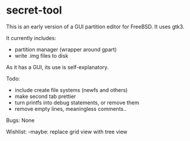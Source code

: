 # secret-tool
This is an early version of a GUI partition editor for FreeBSD.
It uses gtk3.

It currently includes:
- partition manager (wrapper around gpart)
- write .img files to disk

As it has a GUI, its use is self-explanatory.


Todo:
- include create file systems (newfs and others)
- make second tab prettier
- turn printfs into debug statements, or remove them
- remove empty lines, meaningless comments..

Bugs:
None 

Wishlist:
-maybe: replace grid view with tree view
